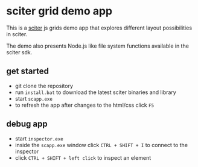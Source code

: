 # sciter grid demo app

This is a [sciter](https://sciter.com/) js grids demo app that explores different layout possibilities in sciter.

The demo also presents Node.js like file system functions available in the sciter sdk.

## get started

- git clone the repository
- run `install.bat` to download the latest sciter binaries and library
- start `scapp.exe`
- to refresh the app after changes to the html/css click `F5`

## debug app

- start `inspector.exe`
- inside the `scapp.exe` window click `CTRL + SHIFT + I` to connect to the inspector
- click `CTRL + SHIFT + left click` to inspect an element


